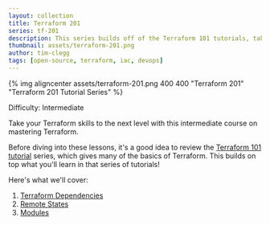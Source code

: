 ```yaml
---
layout: collection
title: Terraform 201
series: tf-201
description: This series builds off of the Terraform 101 tutorials, taking your Terraform expertise to the next level!
thumbnail: assets/terraform-201.png
author: tim-clegg
tags: [open-source, terraform, iac, devops]
---
```


{% img aligncenter assets/terraform-201.png 400 400 "Terraform 201" "Terraform 201 Tutorial Series" %}

Difficulty: Intermediate

Take your Terraform skills to the next level with this intermediate course on mastering Terraform.

Before diving into these lessons, it's a good idea to review the [Terraform 101 tutorial](/tutorials/tf-101) series, which gives many of the basics of Terraform.  This builds on top what you'll learn in that series of tutorials!

Here's what we'll cover:

1. [Terraform Dependencies](1-dependencies.md)
2. [Remote States](2-remotes.md)
3. [Modules](3-modules.md)
